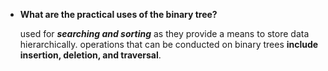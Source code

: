 - **What are the practical uses of the binary tree?**

  used for **_searching and sorting_** as they provide a means to store data hierarchically. operations that can be conducted on binary trees **include insertion, deletion, and traversal**.
